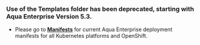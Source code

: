 ### Use of the Templates folder has been deprecated, starting with Aqua Enterprise Version 5.3.

* Please go to [**Manifests**](https://github.com/aquasecurity/deployments/tree/6.0/orchestrators/kubernetes/manifests) for current Aqua Enterprise deployment manifests for all Kubernetes platforms and OpenShift.
